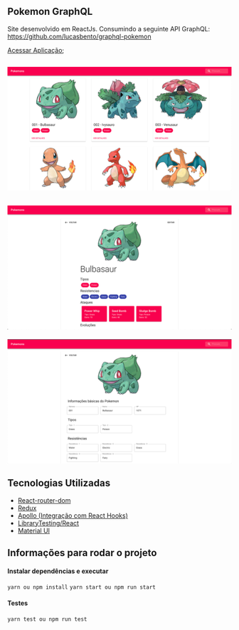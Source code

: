 ## Pokemon GraphQL

Site desenvolvido em ReactJs. Consumindo a seguinte API GraphQL: https://github.com/lucasbento/graphql-pokemon

[Acessar Aplicação](https://pokemons.giovannibassetto.works);

![home](./images/home.png)
-----
![details](./images/details.png)
-----
![details](./images/edit.png)

## Tecnologias Utilizadas
* [React-router-dom](https://reactrouter.com/web/guides/quick-start)
* [Redux](https://redux.js.org/introduction/getting-started)
* [Apollo (Integração com React Hooks)](https://www.apollographql.com/docs/react/)
* [LibraryTesting/React](https://testing-library.com/docs/react-testing-library/intro)
* [Material UI](https://material-ui.com/)

## Informações para rodar o projeto

#### Instalar dependências e executar
``yarn ou npm install``
``yarn start ou npm run start``

#### Testes
``yarn test ou npm run test``
